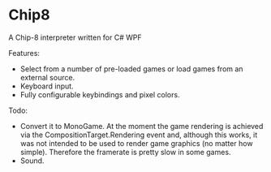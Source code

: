# Chip8

A Chip-8 interpreter written for C# WPF

Features:
* Select from a number of pre-loaded games or load games from an external source.
* Keyboard input.
* Fully configurable keybindings and pixel colors.

Todo:
* Convert it to MonoGame. At the moment the game rendering is achieved via the CompositionTarget.Rendering event and, although this works, it was not intended to be used to render game graphics (no matter how simple). Therefore the framerate is pretty slow in some games. 
* Sound.
